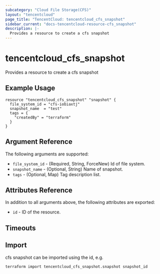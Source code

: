 ```yaml
---
subcategory: "Cloud File Storage(CFS)"
layout: "tencentcloud"
page_title: "TencentCloud: tencentcloud_cfs_snapshot"
sidebar_current: "docs-tencentcloud-resource-cfs_snapshot"
description: |-
  Provides a resource to create a cfs snapshot
---
```


# tencentcloud_cfs_snapshot

Provides a resource to create a cfs snapshot

## Example Usage

```hcl
resource "tencentcloud_cfs_snapshot" "snapshot" {
  file_system_id = "cfs-iobiaxtj"
  snapshot_name  = "test"
  tags = {
    "createdBy" = "terraform"
  }
}
```

## Argument Reference

The following arguments are supported:

* `file_system_id` - (Required, String, ForceNew) Id of file system.
* `snapshot_name` - (Optional, String) Name of snapshot.
* `tags` - (Optional, Map) Tag description list.

## Attributes Reference

In addition to all arguments above, the following attributes are exported:

* `id` - ID of the resource.



## Timeouts

<no value>


## Import

cfs snapshot can be imported using the id, e.g.

```
terraform import tencentcloud_cfs_snapshot.snapshot snapshot_id
```

